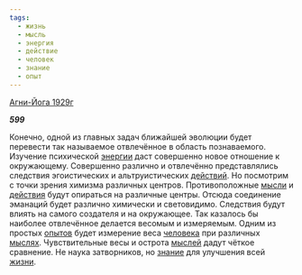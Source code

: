 ```yaml
---
tags:
  - жизнь
  - мысль
  - энергия
  - действие
  - человек
  - знание
  - опыт
---
```

[Агни-Йога 1929г](https://127.0.0.1:4002/agni/1929)

___599___

Конечно, одной из главных задач ближайшей эволюции будет перевести так называемое отвлечённое в область познаваемого. Изучение психической [энергии](../../../tags/#энергия) даст совершенно новое отношение к окружающему. Совершенно различно и отвлечённо представлялись следствия эгоистических и альтруистических [действий](../../../tags/#действие). Но посмотрим с точки зрения химизма различных центров. Противоположные [мысли](../../../tags/#мысль) и [действия](../../../tags/#действие) будут опираться на различные центры. Отсюда соединение эманаций будет различно химически и световидимо. Следствия будут влиять на самого создателя и на окружающее. Так казалось бы наиболее отвлечённое делается весомым и измеряемым. Одним из простых [опытов](../../../tags/#опыт) будет измерение веса [человека](../../../tags/#человек) при различных [мыслях](../../../tags/#мысль). Чувствительные весы и острота [мыслей](../../../tags/#мысль) дадут чёткое сравнение. Не наука затворников, но [знание](../../../tags/#знание) для улучшения всей [жизни](../../../tags/#жизнь).   

